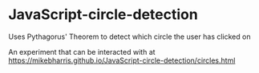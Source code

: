 # JavaScript-circle-detection
Uses Pythagorus' Theorem to detect which circle the user has clicked on

An experiment that can be interacted with at https://mikebharris.github.io/JavaScript-circle-detection/circles.html

